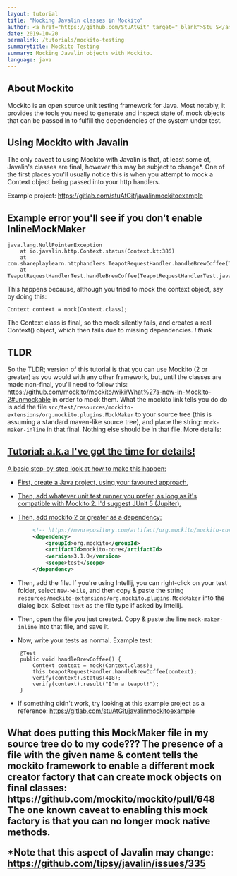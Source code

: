 ```yaml
---
layout: tutorial
title: "Mocking Javalin classes in Mockito"
author: <a href="https://github.com/StuAtGit" target="_blank">Stu S</a>
date: 2019-10-20
permalink: /tutorials/mockito-testing
summarytitle: Mockito Testing
summary: Mocking Javalin objects with Mockito.
language: java
---
```


## About Mockito
Mockito is an open source unit testing framework for Java. Most notably, it provides the tools you need to generate 
and inspect state of, mock objects that can be passed in to fulfill the dependencies of the system under test. 

## Using Mockito with Javalin
The only caveat to using Mockito with Javalin is that, at least some of, Javalin's classes are final,
however this may be subject to change*. 
One of the first places you'll usually notice this is when you attempt to mock a 
Context object being passed into your http handlers.

Example project: https://gitlab.com/stuAtGit/javalinmockitoexample

## Example error you'll see if you don't enable InlineMockMaker

```
java.lang.NullPointerException
	at io.javalin.http.Context.status(Context.kt:386)
	at com.shareplaylearn.httphandlers.TeapotRequestHandler.handleBrewCoffee(TeapotRequestHandler.java:47)
	at TeapotRequestHandlerTest.handleBrewCoffee(TeapotRequestHandlerTest.java:21)
```
This happens because, although you tried to mock the context object, say by doing this:
```
Context context = mock(Context.class);
```
The Context class is final, so the mock silently fails, and creates a real Context() object, which then fails due
to missing dependencies. _*I think*_

## TLDR
So the TLDR; version of this tutorial is that you can use Mockito (2 or greater) as you would 
with any other framework, but, until the classes are made non-final, you'll need to follow this:
https://github.com/mockito/mockito/wiki/What%27s-new-in-Mockito-2#unmockable
in order to mock them. What the mockito link tells you do do is add the file 
`src/test/resources/mockito-extensions/org.mockito.plugins.MockMaker`
to your source tree (this is assuming a standard maven-like source tree), and place the string:
`mock-maker-inline` in that final. Nothing else should be in that file. 
More details: <a href="#mockmaker">

## Tutorial: a.k.a I've got the time for details!
A basic step-by-step look at how to make this happen:
- First, create a Java project, using your favoured approach. 

- Then, add whatever unit test runner you prefer, as long as it's compatible with Mockito 2. 
I'd suggest JUnit 5 (Jupiter).

- Then, add mockito 2 or greater as a dependency:
```xml
        <!-- https://mvnrepository.com/artifact/org.mockito/mockito-core -->
        <dependency>
            <groupId>org.mockito</groupId>
            <artifactId>mockito-core</artifactId>
            <version>3.1.0</version>
            <scope>test</scope>
        </dependency>
```

- Then, add the file. If you're using Intellij, you can right-click on your test folder, select `New->File`,
and then copy & paste the string `resources/mockito-extensions/org.mockito.plugins.MockMaker` into the dialog box.
Select `Text` as the file type if asked by Intellij.

- Then, open the file you just created. Copy & paste the line `mock-maker-inline` into that file, and save it.

- Now, write your tests as normal. Example test:

```
    @Test
    public void handleBrewCoffee() {
        Context context = mock(Context.class);
        this.teapotRequestHandler.handleBrewCoffee(context);
        verify(context).status(418);
        verify(context).result("I'm a teapot!");
    }
```

- If something didn't work, try looking at this example project as a reference:
https://gitlab.com/stuAtGit/javalinmockitoexample

<h2 id="mockmaker">What does putting this MockMaker file in my source tree do to my code???
The presence of a file with the given
name & content tells the mockito framework to enable a different mock creator factory that can 
create mock objects on final classes:
https://github.com/mockito/mockito/pull/648
The one known caveat to enabling this mock factory is that you can no longer mock native methods.

*Note that this aspect of Javalin may change:
https://github.com/tipsy/javalin/issues/335
